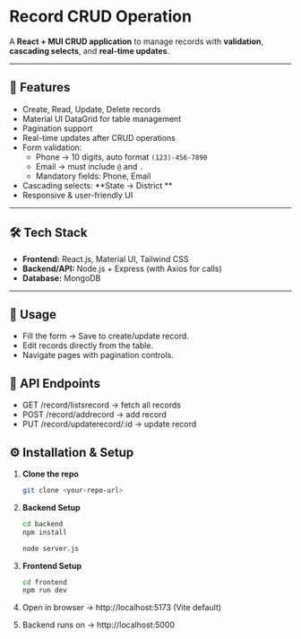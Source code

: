 # Record CRUD Operation

A **React + MUI CRUD application** to manage records with **validation**, **cascading selects**, and **real-time updates**.

---

## 🚀 Features

- Create, Read, Update, Delete records  
- Material UI DataGrid for table management  
- Pagination support  
- Real-time updates after CRUD operations  
- Form validation:
  - Phone → 10 digits, auto format `(123)-456-7890`
  - Email → must include `@` and `.`
  - Mandatory fields: Phone, Email  
- Cascading selects: **State → District **
- Responsive & user-friendly UI  

---

## 🛠️ Tech Stack

- **Frontend:** React.js, Material UI, Tailwind CSS
- **Backend/API:** Node.js + Express (with Axios for calls)  
- **Database:** MongoDB  

---
   
## 📌 Usage
- Fill the form → Save to create/update record.
- Edit records directly from the table.
- Navigate pages with pagination controls.

## 📡 API Endpoints
- GET /record/listsrecord → fetch all records
- POST /record/addrecord → add record
- PUT /record/updaterecord/:id → update record

## ⚙️ Installation & Setup

1. **Clone the repo**
   ```bash
   git clone <your-repo-url>
   
2. **Backend Setup**
   ```bash
   cd backend
   npm install
   
   node server.js
   
3. **Frontend Setup**
   ```bash
   cd frontend
   npm run dev

4. Open in browser → http://localhost:5173 (Vite default)
   
5. Backend runs on → http://localhost:5000
   
